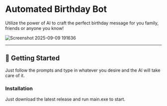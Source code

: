 # Automated Birthday Bot

Utilize the power of AI to craft the perfect birthday message for you family, friends or anyone you know!

![Screenshot 2025-09-09 191636](https://github.com/user-attachments/assets/1033f5d4-3fa9-44c9-abd1-006a409d2d97)

---

## 🚀 Getting Started

Just follow the prompts and type in whatever you desire and the AI will take care of it.

### Installation

Just download the latest release and run main.exe to start.
